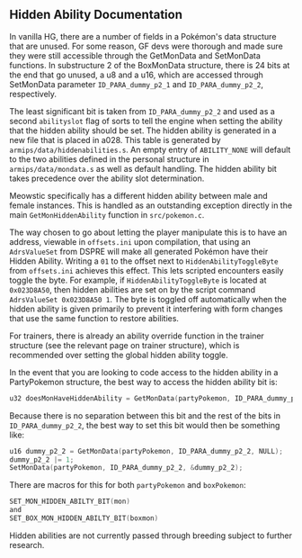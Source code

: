 ## Hidden Ability Documentation

In vanilla HG, there are a number of fields in a Pokémon's data structure that are unused.  For some reason, GF devs were thorough and made sure they were still accessible through the GetMonData and SetMonData functions.
In substructure 2 of the BoxMonData structure, there is 24 bits at the end that go unused, a u8 and a u16, which are accessed through SetMonData parameter ``ID_PARA_dummy_p2_1`` and ``ID_PARA_dummy_p2_2``, respectively.

The least significant bit is taken from ``ID_PARA_dummy_p2_2`` and used as a second ``abilityslot`` flag of sorts to tell the engine when setting the ability that the hidden ability should be set.
The hidden ability is generated in a new file that is placed in a028.  This table is generated by ``armips/data/hiddenabilities.s``.  An empty entry of ``ABILITY_NONE`` will default to the two abilities defined in the personal structure in ``armips/data/mondata.s`` as well as default handling.
The hidden ability bit takes precedence over the ability slot determination.

Meowstic specifically has a different hidden ability between male and female instances.  This is handled as an outstanding exception directly in the main ``GetMonHiddenAbility`` function in ``src/pokemon.c``.

The way chosen to go about letting the player manipulate this is to have an address, viewable in ``offsets.ini`` upon compilation, that using an ``AdrsValueSet`` from DSPRE will make all generated Pokémon have their Hidden Ability.
Writing a ``01`` to the offset next to ``HiddenAbilityToggleByte`` from ``offsets.ini`` achieves this effect.
This lets scripted encounters easily toggle the byte.  For example, if ``HiddenAbilityToggleByte`` is located at ``0x023D8A50``, then hidden abilities are set on by the script command ``AdrsValueSet 0x023D8A50 1``.  The byte is toggled off automatically when the hidden ability is given primarily to prevent it interfering with form changes that use the same function to restore abilities.

For trainers, there is already an ability override function in the trainer structure (see the relevant page on trainer structure), which is recommended over setting the global hidden ability toggle.

In the event that you are looking to code access to the hidden ability in a PartyPokemon structure, the best way to access the hidden ability bit is:

```c
u32 doesMonHaveHiddenAbility = GetMonData(partyPokemon, ID_PARA_dummy_p2_2, NULL) & 1;
```

Because there is no separation between this bit and the rest of the bits in ``ID_PARA_dummy_p2_2``, the best way to set this bit would then be something like:

```c
u16 dummy_p2_2 = GetMonData(partyPokemon, ID_PARA_dummy_p2_2, NULL);
dummy_p2_2 |= 1;
SetMonData(partyPokemon, ID_PARA_dummy_p2_2, &dummy_p2_2);
```

There are macros for this for both ``partyPokemon`` and ``boxPokemon``:
```c
SET_MON_HIDDEN_ABILTY_BIT(mon)
and
SET_BOX_MON_HIDDEN_ABILTY_BIT(boxmon)
```
Hidden abilities are not currently passed through breeding subject to further research.
